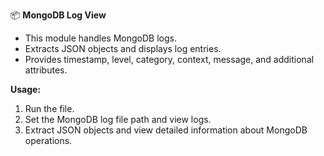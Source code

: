 📦 **MongoDB Log View**

- This module handles MongoDB logs.
- Extracts JSON objects and displays log entries.
- Provides timestamp, level, category, context, message, and additional attributes.

**Usage:**
1. Run the file.
2. Set the MongoDB log file path and view logs.
3. Extract JSON objects and view detailed information about MongoDB operations.
